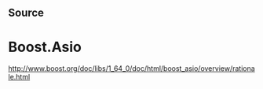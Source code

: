 ## Source

# Boost.Asio
http://www.boost.org/doc/libs/1_64_0/doc/html/boost_asio/overview/rationale.html
